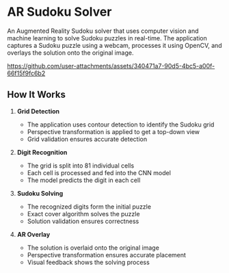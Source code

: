 # AR Sudoku Solver

An Augmented Reality Sudoku solver that uses computer vision and machine learning to solve Sudoku puzzles in real-time. The application captures a Sudoku puzzle using a webcam, processes it using OpenCV, and overlays the solution onto the original image.

https://github.com/user-attachments/assets/340471a7-90d5-4bc5-a00f-66f15f9fc6b2

## How It Works

1. **Grid Detection**
   - The application uses contour detection to identify the Sudoku grid
   - Perspective transformation is applied to get a top-down view
   - Grid validation ensures accurate detection

2. **Digit Recognition**
   - The grid is split into 81 individual cells
   - Each cell is processed and fed into the CNN model
   - The model predicts the digit in each cell

3. **Sudoku Solving**
   - The recognized digits form the initial puzzle
   - Exact cover algorithm solves the puzzle
   - Solution validation ensures correctness

4. **AR Overlay**
   - The solution is overlaid onto the original image
   - Perspective transformation ensures accurate placement
   - Visual feedback shows the solving process
